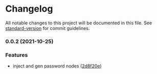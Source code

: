 # Changelog

All notable changes to this project will be documented in this file. See [standard-version](https://github.com/conventional-changelog/standard-version) for commit guidelines.

### 0.0.2 (2021-10-25)


### Features

* inject and gen password nodes ([2d8f20e](https://github.com/naimo84/node-red-contrib-generate-password/commit/2d8f20e4efe619fba0a4a3f05959c78c724d5700))
